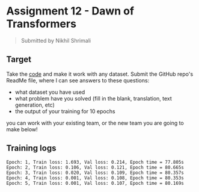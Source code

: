 # Assignment 12 - Dawn of Transformers
> Submitted by Nikhil Shrimali

## Target
Take the [code](https://github.com/aladdinpersson/Machine-Learning-Collection/blob/a2ee9271b5280be6994660c7982d0f44c67c3b63/ML/Pytorch/more_advanced/transformer_from_scratch/transformer_from_scratch.py) and make it work with any dataset. Submit the GitHub repo's ReadMe file, where I can see answers to these questions:

* what dataset you have used
* what problem have you solved (fill in the blank, translation, text generation, etc)
* the output of your training for 10 epochs

you can work with your existing team, or the new team you are going to make below!

## Training logs
```
Epoch: 1, Train loss: 1.693, Val loss: 0.214, Epoch time = 77.805s
Epoch: 2, Train loss: 0.106, Val loss: 0.121, Epoch time = 80.665s
Epoch: 3, Train loss: 0.020, Val loss: 0.109, Epoch time = 80.357s
Epoch: 4, Train loss: 0.001, Val loss: 0.108, Epoch time = 80.353s
Epoch: 5, Train loss: 0.001, Val loss: 0.107, Epoch time = 80.169s
```
